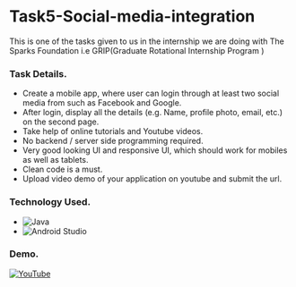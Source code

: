 # Task5-Social-media-integration

This is one of the tasks given to us in the internship we are doing with The Sparks Foundation i.e GRIP(Graduate Rotational Internship Program )

### Task Details.

* Create a mobile app, where user can login through at least two social media from such as Facebook and Google.
* After login, display all the details (e.g. Name, profile photo, email, etc.) on the second page.
* Take help of online tutorials and Youtube videos.
* No backend / server side programming required.
* Very good looking UI and responsive UI, which should work for mobiles as well as tablets.
* Clean code is a must.
* Upload video demo of your application on youtube and submit the url.

### Technology Used.

* ![Java](https://img.shields.io/badge/java-%23ED8B00.svg?style=for-the-badge&logo=java&logoColor=white)
* ![Android Studio](https://img.shields.io/badge/Android%20Studio-3DDC84.svg?style=for-the-badge&logo=android-studio&logoColor=white)

### Demo.

[![YouTube](https://img.shields.io/badge/YouTube-%23FF0000.svg?style=for-the-badge&logo=YouTube&logoColor=white)](https://www.youtube.com/watch?v=rXOVp8VD8n4&list=PLKlw4lXUW9m5vZM49Dp_2HHioHWu6_GNr)

